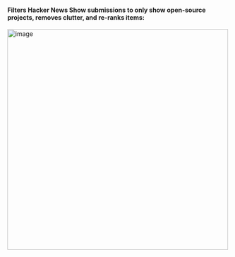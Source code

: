 #### Filters Hacker News Show submissions to only show open-source projects, removes clutter, and re-ranks items:

<img src="https://github.com/user-attachments/assets/33284e00-1698-4be5-a015-c157c9d95554" alt="image" width="500">
